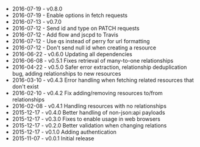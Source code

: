 - 2016-07-19 - v0.8.0
 - 2016-07-19 - Enable options in fetch requests
 - 2016-07-13 - v0.7.0
 - 2016-07-12 - Send id and type on PATCH requests
 - 2016-07-12 - Add flow and jscpd to Travis
 - 2016-07-12 - Use qs instead of perry for url formatting
 - 2016-07-12 - Don't send null id when creating a resource
 - 2016-06-22 - v0.6.0 Updating all dependencies
 - 2016-06-08 - v0.5.1 Fixes retrieval of many-to-one relationships
 - 2016-04-22 - v0.5.0 Safer error extraction, relationship deduplication bug, adding relationships to new resources
 - 2016-03-10 - v0.4.3 Error handling when fetching related resources that don't exist
 - 2016-02-10 - v0.4.2 Fix adding/removing resources to/from relationships
 - 2016-02-08 - v0.4.1 Handling resources with no relationships
 - 2015-12-17 - v0.4.0 Better handling of non-json:api payloads
 - 2015-12-17 - v0.3.0 Fixes to enable usage in web browsers
 - 2015-12-17 - v0.2.0 Better validation when changing relations
 - 2015-12-17 - v0.1.0 Adding authentication
 - 2015-11-07 - v0.0.1 Initial release
